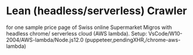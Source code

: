 # Lean (headless/serverless) Crawler
for one sample price page of Swiss online Supermarket Migros with headless chrome/ serverless cloud (AWS lambda). 
Setup: VsCode/W10-2004/AWS-lambda/Node.js12.0 (puppeteer,pendingXHR,/chrome-aws-lambda)

